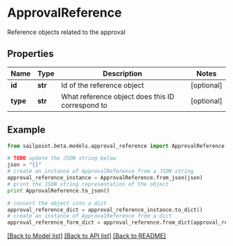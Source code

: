 # ApprovalReference

Reference objects related to the approval

## Properties

Name | Type | Description | Notes
------------ | ------------- | ------------- | -------------
**id** | **str** | Id of the reference object | [optional] 
**type** | **str** | What reference object does this ID correspond to | [optional] 

## Example

```python
from sailpoint.beta.models.approval_reference import ApprovalReference

# TODO update the JSON string below
json = "{}"
# create an instance of ApprovalReference from a JSON string
approval_reference_instance = ApprovalReference.from_json(json)
# print the JSON string representation of the object
print ApprovalReference.to_json()

# convert the object into a dict
approval_reference_dict = approval_reference_instance.to_dict()
# create an instance of ApprovalReference from a dict
approval_reference_form_dict = approval_reference.from_dict(approval_reference_dict)
```
[[Back to Model list]](../README.md#documentation-for-models) [[Back to API list]](../README.md#documentation-for-api-endpoints) [[Back to README]](../README.md)


